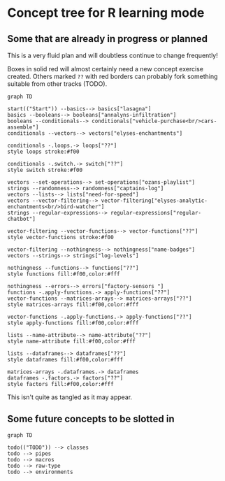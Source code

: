 # Concept tree for R learning mode

## Some that are already in progress or planned

This is a very fluid plan and will doubtless continue to change frequently!

Boxes in solid red will almost certainly need a new concept exercise created. 
Others marked `??` with red borders can probably fork something suitable from other tracks (TODO).

```mermaid
graph TD
    
start(("Start")) --basics--> basics["lasagna"]
basics --booleans--> booleans["annalyns-infiltration"]
booleans --conditionals--> conditionals["vehicle-purchase<br/>cars-assemble"]
conditionals --vectors--> vectors["elyses-enchantments"]

conditionals -.loops.-> loops["??"]
style loops stroke:#f00

conditionals -.switch.-> switch["??"]
style switch stroke:#f00

vectors --set-operations--> set-operations["ozans-playlist"]
strings --randomness--> randomness["captains-log"]
vectors --lists--> lists["need-for-speed"]
vectors --vector-filtering--> vector-filtering["elyses-analytic-enchantments<br/>bird-watcher"]
strings --regular-expressions--> regular-expressions["regular-chatbot"]

vector-filtering --vector-functions--> vector-functions["??"]
style vector-functions stroke:#f00

vector-filtering --nothingness--> nothingness["name-badges"]
vectors --strings--> strings["log-levels"]

nothingness --functions--> functions["??"]
style functions fill:#f00,color:#fff

nothingness --errors--> errors["factory-sensors "]
functions -.apply-functions.-> apply-functions["??"]
vector-functions --matrices-arrays--> matrices-arrays["??"]
style matrices-arrays fill:#f00,color:#fff

vector-functions -.apply-functions.-> apply-functions["??"]
style apply-functions fill:#f00,color:#fff

lists --name-attribute--> name-attribute["??"]
style name-attribute fill:#f00,color:#fff

lists --dataframes--> dataframes["??"]
style dataframes fill:#f00,color:#fff

matrices-arrays -.dataframes.-> dataframes
dataframes -.factors.-> factors["??"]
style factors fill:#f00,color:#fff
```

This isn't quite as tangled as it may appear.

## Some future concepts to be slotted in

```mermaid
graph TD
    
todo(("TODO")) --> classes
todo --> pipes
todo --> macros
todo --> raw-type
todo --> environments
```